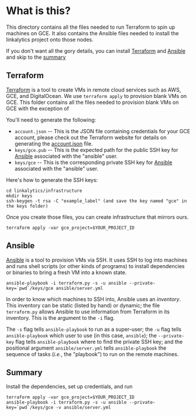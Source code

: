 # What is this?
This directory contains all the files needed to run Terraform to spin up
machines on GCE. It also contains the Ansible files needed to install the
linkalytics project onto those nodes.

If you don't want all the gory details, you can install [Terraform][] and [Ansible][] and skip to the [summary][]

## Terraform
[Terraform][] is a tool to create VMs in remote cloud services such as AWS, GCE, and DigitalOcean. We use `terraform apply` to provision blank VMs on GCE. This folder contains all the files needed to provision blank VMs on GCE with the exception of

You'll need to generate the following:

* `account.json` -- This is the JSON file containing credentials for your GCE account, please check out the Terraform website for details on generating the [account.json][] file.
* `keys/gce.pub` -- This is the expected path for the public SSH key for [Ansible][] associated with the "ansible" user.
* `keys/gce` -- This is the corresponding private SSH key for [Ansible][] associated with the "ansible" user.

Here's how to generate the SSH keys:

    cd linkalytics/infrastructure
    mkdir keys
    ssh-keygen -t rsa -C "example_label" (and save the key named "gce" in the keys folder)

Once you create those files, you can create infrastructure that mirrors ours.

    terraform apply -var gce_project=$YOUR_PROJECT_ID

## Ansible
[Ansible][] is a tool to provision VMs via SSH. It uses SSH to log into machines and runs shell scripts (or other kinds of programs) to install dependencies or binaries to bring a fresh VM into a known state.

    ansible-playbook -i terraform.py -s -u ansible --private-key=`pwd`/keys/gce ansible/server.yml

In order to know which machines to SSH into, Ansible uses an *inventory*. This inventory can be static (listed by hand) or dynamic; the file `terraform.py` allows Ansible to use information from Terraform in its inventory. This is the argument to the `-i` flag.

The `-s` flag tells `ansible-playbook` to run as a super-user; the `-u` flag tells `ansible-playbook` which user to use (in this case, `ansible`); the `--private-key` flag tells `ansible-playbook` where to find the private SSH key; and the positional argument `ansible/server.yml` tells `ansible-playbook` the sequence of tasks (*i.e.*, the "playbook") to run on the remote machines.

## Summary
Install the dependencies, set up credentials, and run
```
terraform apply -var gce_project=$YOUR_PROJECT_ID
ansible-playbook -i terraform.py -s -u ansible --private-key=`pwd`/keys/gce -v ansible/server.yml
```

[terraform]:     https://terraform.io  "Terraform"
[account.json]:  https://terraform.io/docs/providers/google/index.html "account.json"
[ansible]:       http://ansible.com    "Ansible"
[summary]:       #summary              "Summary"
